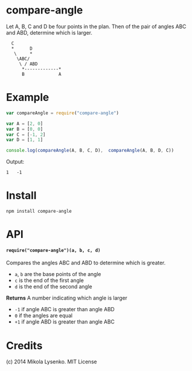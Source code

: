 compare-angle
=============
Let A, B, C and D be four points in the plan.  Then of the pair of angles ABC and ABD, determine which is larger.

```
  C
  *      D
   \     *
    \ABC/
     \ / ABD
      *-------------*
      B             A
```

Example
=======

```javascript
var compareAngle = require("compare-angle")

var A = [2, 0]
var B = [0, 0]
var C = [-1, 2]
var D = [1, 1]

console.log(compareAngle(A, B, C, D),  compareAngle(A, B, D, C))
```

Output:

```
1   -1
```

Install
=======

```
npm install compare-angle
```

API
===

#### `require("compare-angle")(a, b, c, d)`
Compares the angles ABC and ABD to determine which is greater.

* `a`, `b` are the base points of the angle
* `c` is the end of the first angle
* `d` is the end of the second angle

**Returns** A number indicating which angle is larger

* `-1` if angle ABC is greater than angle ABD
* `0` if the angles are equal
* `+1` if angle ABD is greater than angle ABC

Credits
=======
(c) 2014 Mikola Lysenko. MIT License